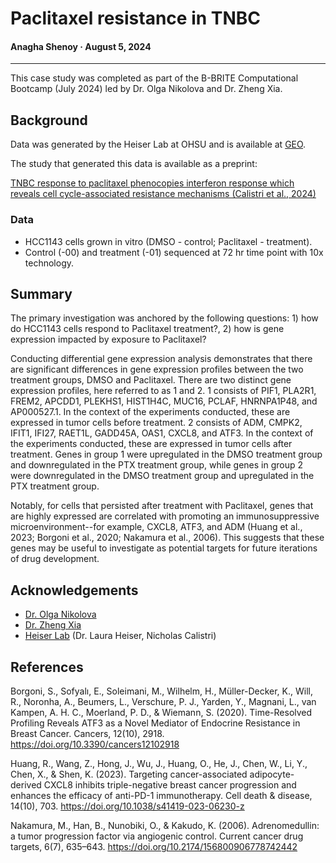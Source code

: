 # Paclitaxel resistance in TNBC 

#### Anagha Shenoy &#183; August 5, 2024
- - -

This case study was completed as part of the B-BRITE Computational Bootcamp (July 2024) led by Dr. Olga Nikolova and Dr. Zheng Xia.

## Background

Data was generated by the Heiser Lab at OHSU and is available at [GEO](https://www.ncbi.nlm.nih.gov/geo/query/acc.cgi?acc=GSE266934).

The study that generated this data is available as a preprint: 

[TNBC response to paclitaxel phenocopies interferon response which reveals cell cycle-associated resistance mechanisms (Calistri et al., 2024)](https://doi.org/10.1101/2024.06.04.596911)


### Data
- HCC1143 cells grown in vitro (DMSO - control; Paclitaxel - treatment).
- Control (-00) and treatment (-01) sequenced at 72 hr time point with 10x technology.

## Summary

The primary investigation was anchored by the following questions: 1) how do HCC1143 cells respond to Paclitaxel treatment?, 2) how is gene expression impacted by exposure to Paclitaxel?

Conducting differential gene expression analysis demonstrates that there are significant differences in gene expression profiles between the two treatment groups, DMSO and Paclitaxel. There are two distinct gene expression profiles, here referred to as 1 and 2. 1 consists of PIF1, PLA2R1, FREM2, APCDD1, PLEKHS1, HIST1H4C, MUC16, PCLAF, HNRNPA1P48, and AP000527.1. In the context of the experiments conducted, these are expressed in tumor cells before treatment. 2 consists of ADM, CMPK2, IFIT1, IFI27, RAET1L, GADD45A, OAS1, CXCL8, and ATF3. In the context of the experiments conducted, these are expressed in tumor cells after treatment. Genes in group 1 were upregulated in the DMSO treatment group and downregulated in the PTX treatment group, while genes in group 2 were downregulated in the DMSO treatment group and upregulated in the PTX treatment group.

Notably, for cells that persisted after treatment with Paclitaxel, genes that are highly expressed are correlated with promoting an immunosuppressive microenvironment--for example, CXCL8, ATF3, and ADM (Huang et al., 2023; Borgoni et al., 2020; Nakamura et al., 2006). This suggests that these genes may be useful to investigate as potential targets for future iterations of drug development.

## Acknowledgements

- [Dr. Olga Nikolova](https://www.olganikolova.com/)
- [Dr. Zheng Xia](https://xiazlab.org/)
- [Heiser Lab](https://www.ohsu.edu/school-of-medicine/heiser-lab) (Dr. Laura Heiser, Nicholas Calistri)

## References

Borgoni, S., Sofyalı, E., Soleimani, M., Wilhelm, H., Müller-Decker, K., Will, R., Noronha, A., Beumers, L., Verschure, P. J., Yarden, Y., Magnani, L., van Kampen, A. H. C., Moerland, P. D., & Wiemann, S. (2020). Time-Resolved Profiling Reveals ATF3 as a Novel Mediator of Endocrine Resistance in Breast Cancer. Cancers, 12(10), 2918. https://doi.org/10.3390/cancers12102918

Huang, R., Wang, Z., Hong, J., Wu, J., Huang, O., He, J., Chen, W., Li, Y., Chen, X., & Shen, K. (2023). Targeting cancer-associated adipocyte-derived CXCL8 inhibits triple-negative breast cancer progression and enhances the efficacy of anti-PD-1 immunotherapy. Cell death & disease, 14(10), 703. https://doi.org/10.1038/s41419-023-06230-z

Nakamura, M., Han, B., Nunobiki, O., & Kakudo, K. (2006). Adrenomedullin: a tumor progression factor via angiogenic control. Current cancer drug targets, 6(7), 635–643. https://doi.org/10.2174/156800906778742442

